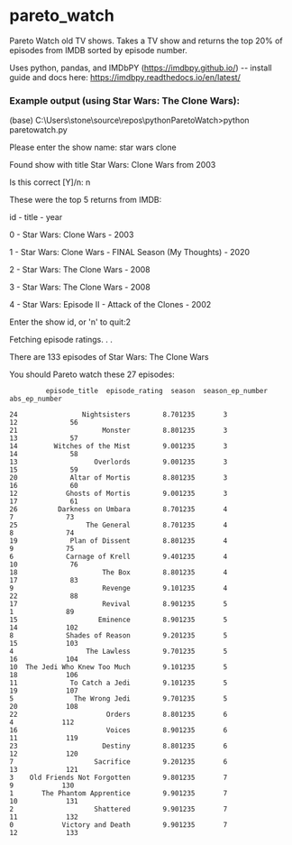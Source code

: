 # pareto_watch
Pareto Watch old TV shows. Takes a TV show and returns the top 20% of episodes from IMDB sorted by episode number.

Uses python, pandas, and IMDbPY (https://imdbpy.github.io/) -- install guide and docs here: https://imdbpy.readthedocs.io/en/latest/

### Example output (using Star Wars: The Clone Wars):

(base) C:\Users\stone\source\repos\pythonParetoWatch>python paretowatch.py

Please enter the show name: star wars clone

Found show with title Star Wars: Clone Wars from 2003

Is this correct [Y]/n: n

These were the top 5 returns from IMDB:

id - title - year

0 - Star Wars: Clone Wars - 2003

1 - Star Wars: Clone Wars - FINAL Season (My Thoughts) - 2020

2 - Star Wars: The Clone Wars - 2008

3 - Star Wars: The Clone Wars - 2008

4 - Star Wars: Episode II - Attack of the Clones - 2002

Enter the show id, or 'n' to quit:2

Fetching episode ratings. . .

There are 133 episodes of Star Wars: The Clone Wars

You should Pareto watch these 27 episodes:

			 episode_title 	episode_rating  season  season_ep_number  abs_ep_number

	24                Nightsisters        8.701235       3                12             56
	21                     Monster        8.801235       3                13             57
	14         Witches of the Mist        9.001235       3                14             58
	13                   Overlords        9.001235       3                15             59
	20             Altar of Mortis        8.801235       3                16             60
	12            Ghosts of Mortis        9.001235       3                17             61
	26          Darkness on Umbara        8.701235       4                 7             73
	25                 The General        8.701235       4                 8             74
	19             Plan of Dissent        8.801235       4                 9             75
	6             Carnage of Krell        9.401235       4                10             76
	18                     The Box        8.801235       4                17             83
	9                      Revenge        9.101235       4                22             88
	17                     Revival        8.901235       5                 1             89
	15                    Eminence        8.901235       5                14            102
	8             Shades of Reason        9.201235       5                15            103
	4                  The Lawless        9.701235       5                16            104
	10  The Jedi Who Knew Too Much        9.101235       5                18            106
	11             To Catch a Jedi        9.101235       5                19            107
	5               The Wrong Jedi        9.701235       5                20            108
	22                      Orders        8.801235       6                 4            112
	16                      Voices        8.901235       6                11            119
	23                     Destiny        8.801235       6                12            120
	7                    Sacrifice        9.201235       6                13            121
	3    Old Friends Not Forgotten        9.801235       7                 9            130
	1       The Phantom Apprentice        9.901235       7                10            131
	2                    Shattered        9.901235       7                11            132
	0            Victory and Death        9.901235       7                12            133
